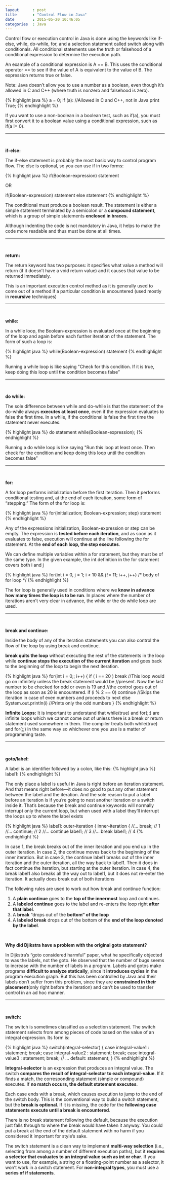```yaml
---
layout      : post
title       : "Control Flow in Java"
date        : 2015-05-20 10:46:05
categories  : Java
---
```


Control flow or execution control in Java is done using the keywords like if-else, while, do-while, for, and a selection statement called switch along with conditionals. All conditional statements use the truth or falsehood of a conditional expression to determine the execution path. 

An example of a conditional expression is A == B. This uses the conditional operator == to see if the value of A is equivalent to the value of B. The expression returns true or false.  

Note: Java doesn’t allow you to use a number as a boolean, even though it’s allowed in C and C++ (where truth is nonzero and falsehood is zero). 

{% highlight java %}
a = 0;
if (a): //Allowed in C and C++, not in Java
    print True;
{% endhighlight %}

If you want to use a non-boolean in a boolean test, such as if(a), you must first convert it to a boolean value using a conditional expression, such as if(a != 0).

***
<br>

**if-else:**

The if-else statement is probably the most basic way to control program flow. The else is optional, so you can use if in two forms:

{% highlight java %}
if(Boolean-expression)
    statement

OR

if(Boolean-expression)
    statement
else
    statement
{% endhighlight %}

The conditional must produce a boolean result. The statement is either a simple statement terminated by a semicolon or a **compound statement**, which is a group of simple statements **enclosed in braces.**

Although indenting the code is not mandatory in Java, it helps to make the code more readable and thus must be done at all times.

***
<br>

**return:**

The return keyword has two purposes: it specifies what value a method will return (if it doesn’t have a void return value) and it causes that value to be returned immediately. 

This is an important execution control method as it is generally used to come out of a method if a particular condition is encountered (used mostly in **recursive** techniques)

***
<br>

**while:**

In a while loop, the Boolean-expression is evaluated once at the beginning of the loop and again before each further iteration of the statement. The form of such a loop is:

{% highlight java %}
while(Boolean-expression)
    statement
{% endhighlight %}

Running a while loop is like saying "Check for this condition. If it is true, keep doing this loop until the condition becomes false”

***
<br>

**do while:**

The sole difference between while and do-while is that the statement of the do-while always **executes at least once**, even if the expression evaluates to false the first time. In a while, if the conditional is false the first time the statement never executes. 

{% highlight java %}
do
    statement
while(Boolean-expression);
{% endhighlight %}

Running a do while loop is like saying "Run this loop at least once. Then check for the condition and keep doing this loop until the condition becomes false”

***
<br>

**for:**

A for loop performs initialization before the first iteration. Then it performs conditional testing and, at the end of each iteration, some form of “stepping.” The form of the for loop is:

{% highlight java %}
for(initialization; Boolean-expression; step)
    statement
{% endhighlight %}

Any of the expressions initialization, Boolean-expression or step can be empty. The expression is **tested before each iteration**, and as soon as it evaluates to false, execution will continue at the line following the for statement. At the **end of each loop, the step executes**. 

We can define multiple variables within a for statement, but they must be of the same type. In the given example, the int definition in the for statement covers both i and j

{% highlight java %}
for(int i = 0, j = 1;
    i < 10 && j != 11;
    i++, j++)
    /* body of for loop */
{% endhighlight %}

The for loop is generally used in conditions where we **know in advance how many times the loop is to be run**. In places where the number of iterations aren't very clear in advance, the while or the do while loop are used.

***
<br>

**break and continue:**

Inside the body of any of the iteration statements you can also control the flow of the loop by using break and continue. 

**break quits the loop** without executing the rest of the statements in the loop while **continue stops the execution of the current iteration** and goes back to the beginning of the loop to begin the next iteration. 

{% highlight java %}
for(int i = 0;; i++)
{
    if ( i == 20 )
        break //This loop would go on infinitely unless the break statement would be 
              //present. Now the last number to be checked for odd or even is 19 and 
              //the control goes out of the loop as soon as 20 is encountered.
    if (i % 2 == 0)
        continue //Skips the iteration in case of even numbers and proceeds to next
    else
        System.out.println(i) //Prints only the odd numbers
}
{% endhighlight %}


**Infinite Loops:** It is important to understand that while(true) and for(;;) are infinite loops which we cannot come out of unless there is a break or return statement used somewhere in them. The compiler treats both while(true) and for(;;) in the same way so whichever one you use is a matter of programming taste.

***
<br>

**goto/label:**

A label is an identifier followed by a colon, like this:
{% highlight java %}
label1:
{% endhighlight %}

The only place a label is useful in Java is right before an iteration statement. And that means right before—it does no good to put any other statement between the label and the iteration. And the sole reason to put a label before an iteration is if you’re going to nest another iteration or a switch inside it. That’s because the break and continue keywords will normally interrupt only the current loop, but when used with a label they’ll interrupt the loops up to where the label exists

{% highlight java %}
label1:
outer-iteration 
{
    inner-iteration {
    //...
        break; // 1
    //...
        continue;  // 2
    //...
        continue label1; // 3
    //...
        break label1;  // 4
{% endhighlight %}

In case 1, the break breaks out of the inner iteration and you end up in the outer iteration. In case 2, the continue moves back to the beginning of the inner iteration. But in case 3, the continue label1 breaks out of the inner iteration and the outer iteration, all the way back to label1. Then it does in fact continue the iteration, but starting at the outer iteration. In case 4, the break label1 also breaks all the way out to label1, but it does not re-enter the iteration. It actually does break out of both iterations

The following rules are used to work out how break and continue function:

1. A **plain continue** goes to the **top of the innermost** loop and continues.
2. A **labeled continue** goes to the label and re-enters the loop right **after that label**.
3. A **break** “drops out of the **bottom” of the loop**
4. A **labeled break** drops out of the bottom of the **end of the loop denoted by the label**.

<br>

**Why did Djikstra have a problem with the original goto statement?**

In Dijkstra’s “goto considered harmful” paper, what he specifically objected to was the labels, not the goto. He observed that the number of bugs seems to increase with the number of labels in a program. Labels and gotos make programs **difficult to analyze statically**, since it **introduces cycles** in the program execution graph. But this has been controlled by Java and their labels don’t suffer from this problem, since they are **constrained in their placement**(only right before the iteration) and can’t be used to transfer control in an ad hoc manner.

***
<br>

**switch:**

The switch is sometimes classified as a selection statement. The switch statement selects from among pieces of code based on the value of an integral expression. Its form is:

{% highlight java %}
switch(integral-selector) 
{
    case integral-value1 : 
        statement; 
        break;
    case integral-value2 : 
        statement; 
        break;
    case integral-value3 : 
        statement; 
        break;
    // ...
    default: 
        statement;
}
{% endhighlight %}

**Integral-selector** is an expression that produces an integral value. The switch **compares the result of integral-selector to each integral-value**. If it finds a match, the corresponding statement (simple or compound) executes. If **no match occurs, the default statement executes**.

Each case ends with a break, which causes execution to jump to the end of the switch body. This is the conventional way to build a switch statement, but the **break is optional**. If it is missing, the code for the **following case statements execute until a break is encountered**. 

There is no break statement following the default, because the execution just falls through to where the break would have taken it anyway. You could put a break at the end of the default statement with no harm if you considered it important for style’s sake. 

The switch statement is a clean way to implement **multi-way selection** (i.e., selecting from among a number of different execution paths), but it **requires a selector that evaluates to an integral value such as int or char**. If you want to use, for example, a string or a floating-point number as a selector, it won’t work in a switch statement. For **non-integral types**, you must use a **series of if statements**. 

